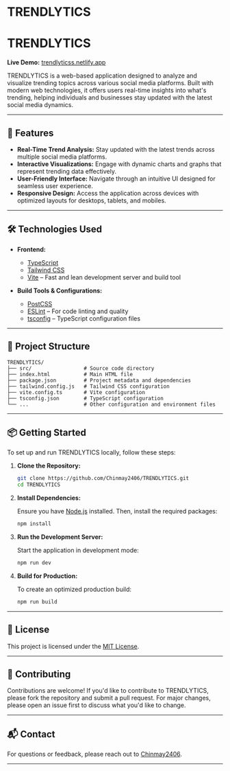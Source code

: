 # TRENDLYTICS


# TRENDLYTICS

**Live Demo:** [trendlyticss.netlify.app](https://trendlyticss.netlify.app)

TRENDLYTICS is a web-based application designed to analyze and visualize trending topics across various social media platforms. Built with modern web technologies, it offers users real-time insights into what's trending, helping individuals and businesses stay updated with the latest social media dynamics.

---

## 🚀 Features

* **Real-Time Trend Analysis:** Stay updated with the latest trends across multiple social media platforms.
* **Interactive Visualizations:** Engage with dynamic charts and graphs that represent trending data effectively.
* **User-Friendly Interface:** Navigate through an intuitive UI designed for seamless user experience.
* **Responsive Design:** Access the application across devices with optimized layouts for desktops, tablets, and mobiles.

---

## 🛠️ Technologies Used

* **Frontend:**

  * [TypeScript](https://www.typescriptlang.org/)
  * [Tailwind CSS](https://tailwindcss.com/)
  * [Vite](https://vitejs.dev/) – Fast and lean development server and build tool
* **Build Tools & Configurations:**

  * [PostCSS](https://postcss.org/)
  * [ESLint](https://eslint.org/) – For code linting and quality
  * [tsconfig](https://www.typescriptlang.org/tsconfig) – TypeScript configuration files

---

## 📁 Project Structure

```
TRENDLYTICS/
├── src/                 # Source code directory
├── index.html           # Main HTML file
├── package.json         # Project metadata and dependencies
├── tailwind.config.js   # Tailwind CSS configuration
├── vite.config.ts       # Vite configuration
├── tsconfig.json        # TypeScript configuration
└── ...                  # Other configuration and environment files
```

---

## 📦 Getting Started

To set up and run TRENDLYTICS locally, follow these steps:

1. **Clone the Repository:**

   ```bash
   git clone https://github.com/Chinmay2406/TRENDLYTICS.git
   cd TRENDLYTICS
   ```

2. **Install Dependencies:**

   Ensure you have [Node.js](https://nodejs.org/) installed. Then, install the required packages:

   ```bash
   npm install
   ```

3. **Run the Development Server:**

   Start the application in development mode:

   ```bash
   npm run dev
   ```

4. **Build for Production:**

   To create an optimized production build:

   ```bash
   npm run build
   ```

---

## 📄 License

This project is licensed under the [MIT License](LICENSE).

---

## 🤝 Contributing

Contributions are welcome! If you'd like to contribute to TRENDLYTICS, please fork the repository and submit a pull request. For major changes, please open an issue first to discuss what you'd like to change.

---

## 📬 Contact

For questions or feedback, please reach out to [Chinmay2406](https://github.com/Chinmay2406).

---

